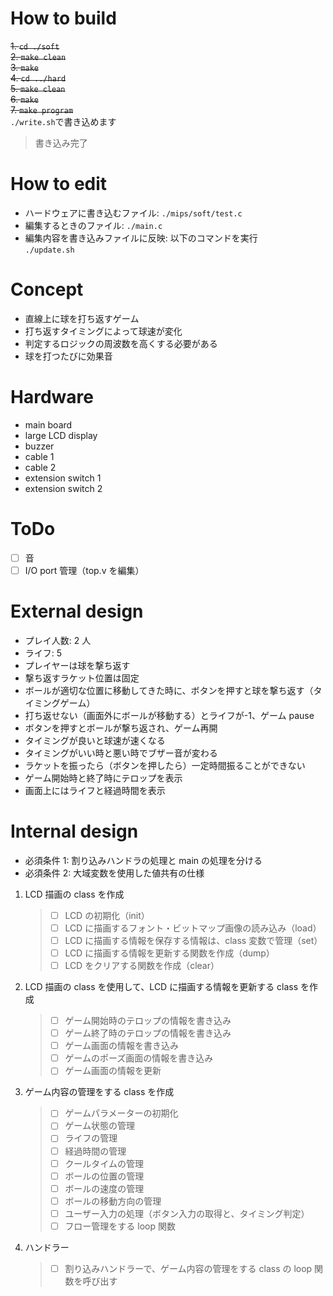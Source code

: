 # How to build

~~1. `cd ./soft`~~  
~~2. `make clean`~~  
~~3. `make`~~  
~~4. `cd ../hard`~~  
~~5. `make clean`~~  
~~6. `make`~~  
~~7. `make program`~~  
 `./write.sh`で書き込めます

> 書き込み完了

# How to edit

- ハードウェアに書き込むファイル: `./mips/soft/test.c`
- 編集するときのファイル: `./main.c`
- 編集内容を書き込みファイルに反映: 以下のコマンドを実行  
  `./update.sh`

# Concept

- 直線上に球を打ち返すゲーム
- 打ち返すタイミングによって球速が変化
- 判定するロジックの周波数を高くする必要がある
- 球を打つたびに効果音

# Hardware

- main board
- large LCD display
- buzzer
- cable 1
- cable 2
- extension switch 1
- extension switch 2

# ToDo

- [ ] 音
- [ ] I/O port 管理（top.v を編集）

# External design

- プレイ人数: 2 人
- ライフ: 5
- プレイヤーは球を撃ち返す
- 撃ち返すラケット位置は固定
- ボールが適切な位置に移動してきた時に、ボタンを押すと球を撃ち返す（タイミングゲーム）
- 打ち返せない（画面外にボールが移動する）とライフが-1、ゲーム pause
- ボタンを押すとボールが撃ち返され、ゲーム再開
- タイミングが良いと球速が速くなる
- タイミングがいい時と悪い時でブザー音が変わる
- ラケットを振ったら（ボタンを押したら）一定時間振ることができない
- ゲーム開始時と終了時にテロップを表示
- 画面上にはライフと経過時間を表示

# Internal design

- 必須条件 1: 割り込みハンドラの処理と main の処理を分ける
- 必須条件 2: 大域変数を使用した値共有の仕様

1. LCD 描画の class を作成
   > - [ ] LCD の初期化（init）
   > - [ ] LCD に描画するフォント・ビットマップ画像の読み込み（load）
   > - [ ] LCD に描画する情報を保存する情報は、class 変数で管理（set）
   > - [ ] LCD に描画する情報を更新する関数を作成（dump）
   > - [ ] LCD をクリアする関数を作成（clear）
2. LCD 描画の class を使用して、LCD に描画する情報を更新する class を作成
   > - [ ] ゲーム開始時のテロップの情報を書き込み
   > - [ ] ゲーム終了時のテロップの情報を書き込み
   > - [ ] ゲーム画面の情報を書き込み
   > - [ ] ゲームのポーズ画面の情報を書き込み
   > - [ ] ゲーム画面の情報を更新
3. ゲーム内容の管理をする class を作成
   > - [ ] ゲームパラメーターの初期化
   > - [ ] ゲーム状態の管理
   > - [ ] ライフの管理
   > - [ ] 経過時間の管理
   > - [ ] クールタイムの管理
   > - [ ] ボールの位置の管理
   > - [ ] ボールの速度の管理
   > - [ ] ボールの移動方向の管理
   > - [ ] ユーザー入力の処理（ボタン入力の取得と、タイミング判定）
   > - [ ] フロー管理をする loop 関数
4. ハンドラー
   > - [ ] 割り込みハンドラーで、ゲーム内容の管理をする class の loop 関数を呼び出す
